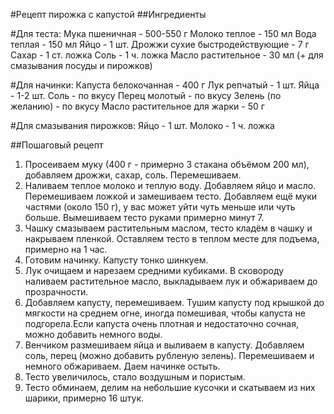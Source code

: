 #Рецепт пирожка с капустой
##Ингредиенты

#Для теста:
Мука пшеничная - 500-550 г
Молоко теплое - 150 мл
Вода теплая - 150 мл
Яйцо - 1 шт.
Дрожжи сухие быстродействующие - 7 г
Сахар - 1 ст. ложка
Соль - 1 ч. ложка
Масло растительное - 30 мл (+ для смазывания посуды и пирожков)

#Для начинки:
Капуста белокочанная - 400 г
Лук репчатый - 1 шт.
Яйца - 1-2 шт.
Соль - по вкусу
Перец молотый - по вкусу
Зелень (по желанию) - по вкусу
Масло растительное для жарки - 50 г

#Для смазывания пирожков:
Яйцо - 1 шт.
Молоко - 1 ч. ложка

##Пошаговый рецепт

1. Просеиваем муку (400 г - примерно 3 стакана объёмом 200 мл), добавляем дрожжи, сахар, соль. Перемешиваем.
2. Наливаем теплое молоко и теплую воду. Добавляем яйцо и масло. Перемешиваем ложкой и замешиваем тесто. Добавляем ещё муки частями (около 150 г), у вас может уйти чуть меньше или чуть больше. Вымешиваем тесто руками примерно минут 7.
3. Чашку смазываем растительным маслом, тесто кладём в чашку и накрываем пленкой. Оставляем тесто в теплом месте для подъема, примерно на 1 час.
4. Готовим начинку. Капусту тонко шинкуем.
5. Лук очищаем и нарезаем средними кубиками. В сковороду наливаем растительное масло, выкладываем лук и обжариваем до прозрачности.
6. Добавляем капусту, перемешиваем. Тушим капусту под крышкой до мягкости на среднем огне, иногда помешивая, чтобы капуста не подгорела.Если капуста очень плотная и недостаточно сочная, можно добавить немного воды.
7. Венчиком размешиваем яйца и выливаем в капусту. Добавляем соль, перец (можно добавить рубленую зелень). Перемешиваем и немного обжариваем. Даем начинке остыть.
8. Тесто увеличилось, стало воздушным и пористым.
9. Тесто обминаем, делим на небольшие кусочки и скатываем из них шарики, примерно 16 штук.
